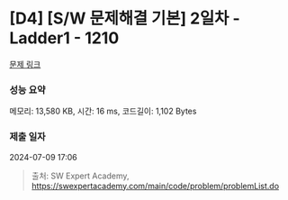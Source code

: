 # [D4] [S/W 문제해결 기본] 2일차 - Ladder1 - 1210 

[문제 링크](https://swexpertacademy.com/main/code/problem/problemDetail.do?contestProbId=AV14ABYKADACFAYh) 

### 성능 요약

메모리: 13,580 KB, 시간: 16 ms, 코드길이: 1,102 Bytes

### 제출 일자

2024-07-09 17:06



> 출처: SW Expert Academy, https://swexpertacademy.com/main/code/problem/problemList.do